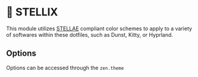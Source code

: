 # 🌠 STELLIX
This module utilizes [STELLAE]() compliant color schemes to apply to a variety of softwares within these dotfiles, such as Dunst, Kitty, or Hyprland.

## Options
Options can be accessed through the `zen.theme`

